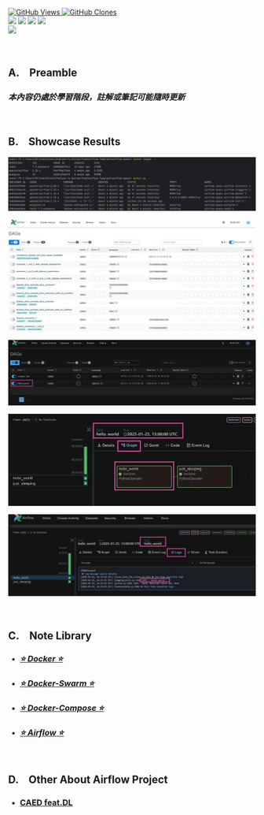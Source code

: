 <a href='https://github.com/Junwu0615/Airflow-Template'><img alt='GitHub Views' src='https://views.whatilearened.today/views/github/Junwu0615/Airflow-Template.svg'> 
<a href='https://github.com/Junwu0615/Airflow-Template'><img alt='GitHub Clones' src='https://img.shields.io/badge/dynamic/json?color=success&label=Clone&query=count_total&url=https://gist.githubusercontent.com/Junwu0615/c7cc2b44b987253f9efcf042e839837e/raw/Airflow-Template_clone.json&logo=github'> <br>
[![](https://img.shields.io/badge/Project-Apache_Airflow-blue.svg?style=plastic)](https://github.com/Junwu0615/Airflow-Template) 
[![](https://img.shields.io/badge/Project-Docker-blue.svg?style=plastic)](https://github.com/Junwu0615/Airflow-Template) 
[![](https://img.shields.io/badge/Language-Python_3.12.0-blue.svg?style=plastic)](https://www.python.org/)
[![](https://img.shields.io/badge/Operating_System-Windows_10-blue.svg?style=plastic)](https://www.microsoft.com/zh-tw/software-download/windows10) <br>
[![](https://img.shields.io/badge/Package-Apache_Airflow_2.10.4-green.svg?style=plastic)](https://pypi.org/project/apache-airflow/)

<br>

## A.　Preamble
### *本內容仍處於學習階段，註解或筆記可能隨時更新*

<br>

## B.　Showcase Results
![jpg](/sample/00.jpg)

![jpg](/sample/01.jpg)

![jpg](/sample/02.jpg)

![jpg](/sample/03.jpg)

![jpg](/sample/04.jpg)

<br>

## C.　Note Library
-  ### [*⭐ Docker ⭐*](./note_library/docker.md)
-  ### [*⭐ Docker-Swarm ⭐*](./note_library/docker-swarm.md)
-  ### [*⭐ Docker-Compose ⭐*](./note_library/docker-compose.md)
-  ### [*⭐ Airflow ⭐*](./note_library/airflow.md)

<br>

## D.　Other About Airflow Project
-  ### [CAED feat.DL](https://github.com/dl-jack-123/CAED)